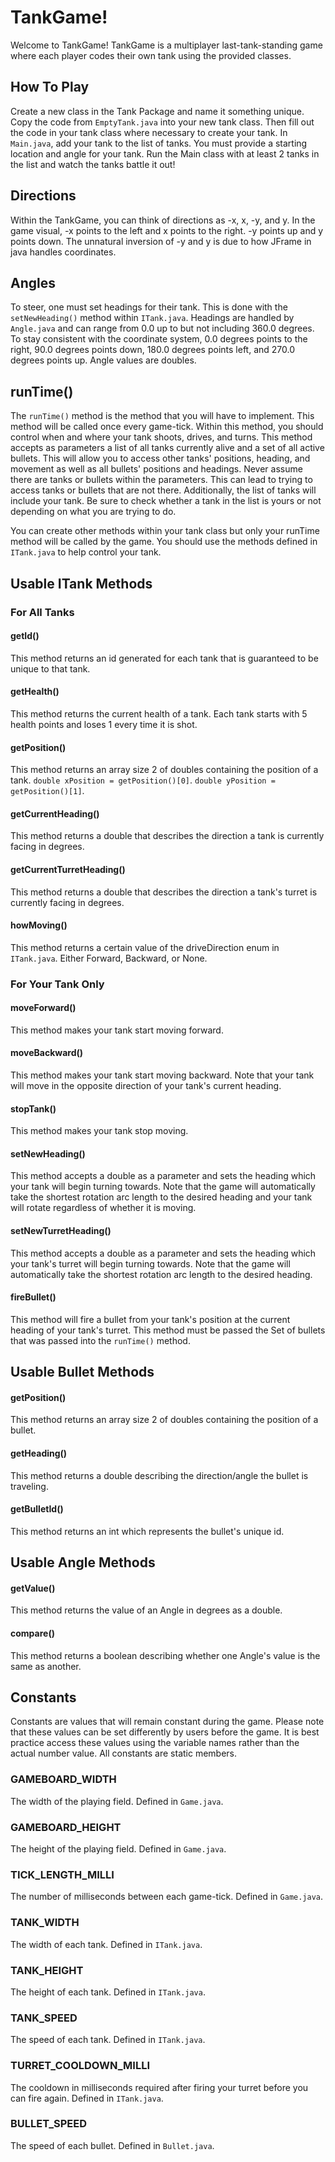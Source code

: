 # TankGame!
Welcome to TankGame! TankGame is a multiplayer last-tank-standing 
game where each player codes their own tank using the provided classes.

## How To Play
Create a new class in the Tank Package and name it something unique.
Copy the code from `EmptyTank.java` into your new tank class.
Then fill out the code in your tank class where necessary to create your 
tank. In `Main.java`, add your tank to the list of tanks. You must 
provide a starting location and angle for your tank. Run the Main 
class with at least 2 tanks in the list and watch the tanks battle it out!

## Directions
Within the TankGame, you can think of directions as -x, x, -y, and y. In the 
game visual, -x points to the left and x points to the right. -y points up and 
y points down. The unnatural inversion of -y and y is due to how JFrame in java
 handles coordinates.

## Angles
To steer, one must set headings for their tank. This is done with the 
`setNewHeading()` method within `ITank.java`. Headings are handled by `Angle.java` 
and can range from 0.0 up to but not including 360.0 degrees. To stay consistent with 
the coordinate system, 0.0 degrees points to the right, 90.0 degrees points down, 180.0 
degrees points left, and 270.0 degrees points up. Angle values are doubles.

## runTime()
The `runTime()` method is the method that you will have to implement. This method will 
be called once every game-tick. Within this method, you should control when and where your 
tank shoots, drives, and turns. This method accepts as parameters a list of all tanks 
currently alive and a set of all active bullets. This will allow you to access other 
tanks' positions, heading, and movement as well as all bullets' positions and headings.
Never assume there are tanks or bullets within the parameters. This can lead to trying
to access tanks or bullets that are not there. Additionally, the list of tanks will include
your tank. Be sure to check whether a tank in the list is yours or not depending on what
you are trying to do.

You can create other methods within your tank class but only your runTime method will be
called by the game. You should use the methods defined in `ITank.java` to help control
your tank.
## Usable ITank Methods
### For All Tanks
#### getId()
This method returns an id generated for each tank that is guaranteed to be unique to that tank.
#### getHealth()
This method returns the current health of a tank. Each tank starts with 5 health points and
loses 1 every time it is shot.
#### getPosition()
This method returns an array size 2 of doubles containing the position of a tank. 
`double xPosition = getPosition()[0]`. `double yPosition = getPosition()[1]`.
#### getCurrentHeading()
This method returns a double that describes the direction a tank is currently facing in degrees.
#### getCurrentTurretHeading()
This method returns a double that describes the direction a tank's turret is currently facing in degrees.
#### howMoving()
This method returns a certain value of the driveDirection enum in `ITank.java`. Either Forward, Backward,
or None.
### For Your Tank Only
#### moveForward()
This method makes your tank start moving forward.
#### moveBackward()
This method makes your tank start moving backward. Note that your tank will move in the opposite direction of
your tank's current heading.
#### stopTank()
This method makes your tank stop moving.
#### setNewHeading()
This method accepts a double as a parameter and sets the heading which your tank will begin
turning towards. Note that the game will automatically take the shortest rotation arc length
to the desired heading and your tank will rotate regardless of whether it is moving.
#### setNewTurretHeading()
This method accepts a double as a parameter and sets the heading which your tank's turret will begin
turning towards. Note that the game will automatically take the shortest rotation arc length
to the desired heading.
#### fireBullet()
This method will fire a bullet from your tank's position at the current heading of your tank's turret.
This method must be passed the Set of bullets that was passed into the `runTime()` method.
## Usable Bullet Methods
#### getPosition()
This method returns an array size 2 of doubles containing the position of a bullet.
#### getHeading()
This method returns a double describing the direction/angle the bullet is traveling.
#### getBulletId()
This method returns an int which represents the bullet's unique id.
## Usable Angle Methods
#### getValue()
This method returns the value of an Angle in degrees as a double.
#### compare()
This method returns a boolean describing whether one Angle's value is the same as another.
## Constants
Constants are values that will remain constant during the game. Please note that these values
can be set differently by users before the game. It is best practice access these values using
the variable names rather than the actual number value. All constants are static members.
### GAMEBOARD_WIDTH
The width of the playing field. Defined in `Game.java`.
### GAMEBOARD_HEIGHT
The height of the playing field. Defined in `Game.java`.
### TICK_LENGTH_MILLI
The number of milliseconds between each game-tick. Defined in `Game.java`.
### TANK_WIDTH
The width of each tank. Defined in `ITank.java`.
### TANK_HEIGHT
The height of each tank. Defined in `ITank.java`.
### TANK_SPEED
The speed of each tank. Defined in `ITank.java`.
### TURRET_COOLDOWN_MILLI
The cooldown in milliseconds required after firing your turret before you can fire again.
Defined in `ITank.java`.
### BULLET_SPEED
The speed of each bullet. Defined in `Bullet.java`.
